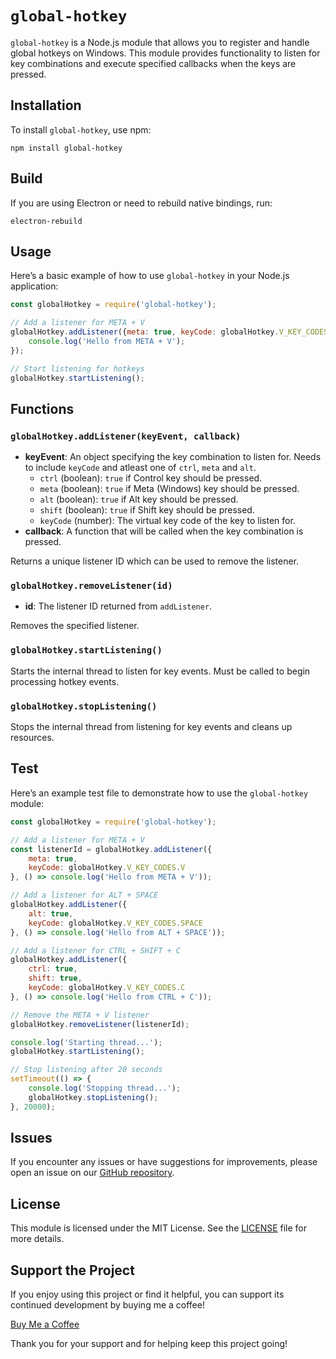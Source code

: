 # `global-hotkey`

`global-hotkey` is a Node.js module that allows you to register and handle global hotkeys on Windows. This module provides functionality to listen for key combinations and execute specified callbacks when the keys are pressed.

## Installation

To install `global-hotkey`, use npm:

```shell
npm install global-hotkey
```

## Build

If you are using Electron or need to rebuild native bindings, run:

```shell
electron-rebuild
```

## Usage

Here’s a basic example of how to use `global-hotkey` in your Node.js application:

```js
const globalHotkey = require('global-hotkey');

// Add a listener for META + V
globalHotkey.addListener({meta: true, keyCode: globalHotkey.V_KEY_CODES.V}, () => {
    console.log('Hello from META + V');
});

// Start listening for hotkeys
globalHotkey.startListening();
```

## Functions

### `globalHotkey.addListener(keyEvent, callback)`

- **keyEvent**: An object specifying the key combination to listen for. Needs to include `keyCode` and atleast one of `ctrl`, `meta` and `alt`.
    - `ctrl` (boolean): `true` if Control key should be pressed.
    - `meta` (boolean): `true` if Meta (Windows) key should be pressed.
    - `alt` (boolean): `true` if Alt key should be pressed.
    - `shift` (boolean): `true` if Shift key should be pressed.
    - `keyCode` (number): The virtual key code of the key to listen for.
- **callback**: A function that will be called when the key combination is pressed.

Returns a unique listener ID which can be used to remove the listener.

### `globalHotkey.removeListener(id)`

- **id**: The listener ID returned from `addListener`.

Removes the specified listener.

### `globalHotkey.startListening()`

Starts the internal thread to listen for key events. Must be called to begin processing hotkey events.

### `globalHotkey.stopListening()`

Stops the internal thread from listening for key events and cleans up resources.

## Test

Here’s an example test file to demonstrate how to use the `global-hotkey` module:

```js
const globalHotkey = require('global-hotkey');

// Add a listener for META + V
const listenerId = globalHotkey.addListener({
    meta: true,
    keyCode: globalHotkey.V_KEY_CODES.V
}, () => console.log('Hello from META + V'));

// Add a listener for ALT + SPACE
globalHotkey.addListener({
    alt: true,
    keyCode: globalHotkey.V_KEY_CODES.SPACE
}, () => console.log('Hello from ALT + SPACE'));

// Add a listener for CTRL + SHIFT + C
globalHotkey.addListener({
    ctrl: true,
    shift: true,
    keyCode: globalHotkey.V_KEY_CODES.C
}, () => console.log('Hello from CTRL + C'));

// Remove the META + V listener
globalHotkey.removeListener(listenerId);

console.log('Starting thread...');
globalHotkey.startListening();

// Stop listening after 20 seconds
setTimeout(() => {
    console.log('Stopping thread...');
    globalHotkey.stopListening();
}, 20000);
```

## Issues

If you encounter any issues or have suggestions for improvements, please open an issue on our [GitHub repository](https://github.com/muelphil/global-hotkey/issues).

## License

This module is licensed under the MIT License. See the [LICENSE](LICENSE) file for more details.

## Support the Project

If you enjoy using this project or find it helpful, you can support its continued development by buying me a coffee!

[Buy Me a Coffee](https://www.paypal.com/donate/?hosted_button_id=GH3HD9DSQ3US8)

Thank you for your support and for helping keep this project going!

